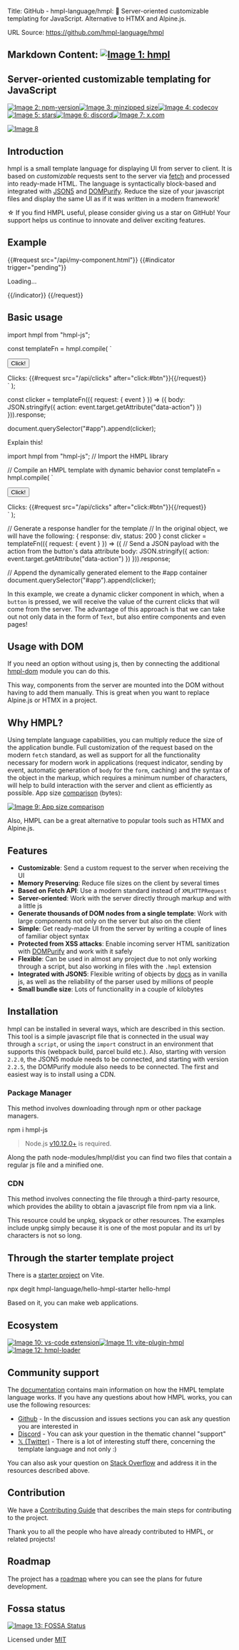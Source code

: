 Title: GitHub - hmpl-language/hmpl: 🐜 Server-oriented customizable templating for JavaScript. Alternative to HTMX and Alpine.js.

URL Source: https://github.com/hmpl-language/hmpl

Markdown Content:
[![Image 1: hmpl](https://raw.githubusercontent.com/hmpl-language/media/refs/heads/main/new_banner.png)](https://www.npmjs.com/package/hmpl-js)
-----------------------------------------------------------------------------------------------------------------------------------------------

[](https://github.com/hmpl-language/hmpl#----------------)

Server-oriented customizable templating for JavaScript
------------------------------------------------------

[](https://github.com/hmpl-language/hmpl#--server-oriented-customizable-templating-for-javascript)
[![Image 2: npm-version](https://camo.githubusercontent.com/b1c1f5b153db001b2a111e1a6867e0f3577686c6603de55381997b56a62d494b/68747470733a2f2f696d672e736869656c64732e696f2f6e706d2f762f686d706c2d6a733f6c6f676f3d6e706d26636f6c6f723d303138336666)](https://www.npmjs.com/package/hmpl-js)[![Image 3: minzipped size](https://camo.githubusercontent.com/462addd688c45df33851ab67d2d798af834203f3e113c8bb720cd78cc3e65ecd/68747470733a2f2f696d672e736869656c64732e696f2f62756e646c6570686f6269612f6d696e7a69702f686d706c2d6a733f6c6f676f3d6e706d26636f6c6f723d303138336666)](https://bundlephobia.com/package/hmpl-js)[![Image 4: codecov](https://camo.githubusercontent.com/0f53e67cb4c5f45d40f94c64159f5747e708184b220a5b04f65db67aed1ef9fe/68747470733a2f2f696d672e736869656c64732e696f2f636f6465636f762f632f6769746875622f686d706c2d6c616e67756167652f686d706c3f6c6f676f3d636f6465636f76266c6f676f436f6c6f723d666666666666266c6162656c3d636f6465636f7626636f6c6f723d303138336666)](https://codecov.io/github/hmpl-language/hmpl)[![Image 5: stars](https://camo.githubusercontent.com/1c7c8961ba5b5e905ad376f9ac952b751b1836a2284e0dc86c2b697f3d2f30ac/68747470733a2f2f696d672e736869656c64732e696f2f6769746875622f73746172732f686d706c2d6c616e67756167652f686d706c3f6c6f676f3d67697468756226636f6c6f723d303138336666267374796c653d666c6174)](https://github.com/hmpl-language/hmpl/stargazers)[![Image 6: discord](https://camo.githubusercontent.com/5e2a30e29b9d3631eb8c4afc3d8dbb04e7a8c8675b8fadc3619f687b37071b81/68747470733a2f2f696d672e736869656c64732e696f2f646973636f72642f313331373237323338363335333233383038363f7374796c653d666c6174266c6f676f3d646973636f726426636f6c6f723d353836354632266c6162656c436f6c6f723d353836354632266c6f676f436f6c6f723d666666)](https://discord.gg/KFunMep36n)[![Image 7: x.com](https://camo.githubusercontent.com/40e31abf48461c70ca244d86d1dc7824be269219f255a84cedf64c1d79ad3fd2/68747470733a2f2f696d672e736869656c64732e696f2f62616467652f747769747465722d3030303f6c6f676f3d78266c6f676f436f6c6f723d666666)](https://x.com/hmpljs)

[![Image 8](https://raw.githubusercontent.com/hmpl-language/media/refs/heads/main/devhunt.svg)](https://devhunt.org/tool/hmpljs)

Introduction
------------

[](https://github.com/hmpl-language/hmpl#introduction)
hmpl is a small template language for displaying UI from server to client. It is based on _customizable_ requests sent to the server via [fetch](https://developer.mozilla.org/en-US/docs/Web/API/Fetch_API) and processed into ready-made HTML. The language is syntactically block-based and integrated with [JSON5](https://www.npmjs.com/package/json5) and [DOMPurify](https://www.npmjs.com/package/dompurify). Reduce the size of your javascript files and display the same UI as if it was written in a modern framework!

☆ If you find HMPL useful, please consider giving us a star on GitHub! Your support helps us continue to innovate and deliver exciting features.

Example
-------

[](https://github.com/hmpl-language/hmpl#example)

<div>
  {{#request src="/api/my-component.html"}}
    {{#indicator trigger="pending"}}
      <p>Loading...</p>
    {{/indicator}}
  {{/request}}
</div>

Basic usage
-----------

[](https://github.com/hmpl-language/hmpl#basic-usage)

import hmpl from "hmpl-js";

const templateFn = hmpl.compile(
  `<div>
 <button data-action="increment" id="btn">Click!</button>
 <div>Clicks: {{#request src="/api/clicks" after="click:#btn"}}{{/request}}</div>
 </div>`
);

const clicker = templateFn(({ request: { event } }) => ({
  body: JSON.stringify({ action: event.target.getAttribute("data-action") })
})).response;

document.querySelector("#app").append(clicker);

Explain this!

import hmpl from "hmpl-js"; // Import the HMPL library

// Compile an HMPL template with dynamic behavior
const templateFn = hmpl.compile(
  `<div>
 <button data-action="increment" id="btn">Click!</button>
 <!-- This div will update with the click count from /api/clicks -->
 <div>Clicks: {{#request src="/api/clicks" after="click:#btn"}}{{/request}}</div>
 <!-- Also, you can write in short: {{#r src="..."}}{{/r}} -->
 </div>`
);

// Generate a response handler for the template
// In the original object, we will have the following: { response: div, status: 200 }
const clicker = templateFn(({ request: { event } }) => ({
  // Send a JSON payload with the action from the button's data attribute
  body: JSON.stringify({ action: event.target.getAttribute("data-action") })
})).response;

// Append the dynamically generated element to the #app container
document.querySelector("#app").append(clicker);

In this example, we create a dynamic clicker component in which, when a `button` is pressed, we will receive the value of the current clicks that will come from the server. The advantage of this approach is that we can take out not only data in the form of `Text`, but also entire components and even pages!

Usage with DOM
--------------

[](https://github.com/hmpl-language/hmpl#usage-with-dom)
If you need an option without using js, then by connecting the additional [hmpl-dom](https://www.npmjs.com/package/hmpl-dom) module you can do this.

<!DOCTYPE html>
<html lang="en">
  <head>
    <meta charset="UTF-8" />
    <meta name="viewport" content="width=device-width, initial-scale=1.0" />
    <title>Example</title>
  </head>
  <body>
    <main>
      <template hmpl>
        <div>
          {{#request src="/api/my-component.html"}}
            {{#indicator trigger="pending"}}
              <p>Loading...</p>
            {{/indicator}}
          {{/request}}
        </div>
      </template>
    </main>
    <script src="https://unpkg.com/json5/dist/index.min.js"></script>
    <script src="https://unpkg.com/dompurify/dist/purify.min.js"></script>
    <script src="https://unpkg.com/hmpl-js/dist/hmpl.min.js"></script>
    <script src="https://unpkg.com/hmpl-dom/dist/hmpl-dom.min.js"></script>
  </body>
</html>

This way, components from the server are mounted into the DOM without having to add them manually. This is great when you want to replace Alpine.js or HTMX in a project.

Why HMPL?
---------

[](https://github.com/hmpl-language/hmpl#why-hmpl)
Using template language capabilities, you can multiply reduce the size of the application bundle. Full customization of the request based on the modern `fetch` standard, as well as support for all the functionality necessary for modern work in applications (request indicator, sending by event, automatic generation of `body` for the `form`, caching) and the syntax of the object in the markup, which requires a minimum number of characters, will help to build interaction with the server and client as efficiently as possible. App size [comparison](https://github.com/hmpl-language/app-size-comparison) (bytes):

[![Image 9: App size comparison](https://raw.githubusercontent.com/hmpl-language/media/refs/heads/main/comparison.png)](https://github.com/hmpl-language/app-size-comparison)

Also, HMPL can be a great alternative to popular tools such as HTMX and Alpine.js.

Features
--------

[](https://github.com/hmpl-language/hmpl#features)
*   **Customizable**: Send a custom request to the server when receiving the UI
*   **Memory Preserving**: Reduce file sizes on the client by several times
*   **Based on Fetch API**: Use a modern standard instead of `XMLHTTPRequest`
*   **Server-oriented**: Work with the server directly through markup and with a little js
*   **Generate thousands of DOM nodes from a single template**: Work with large components not only on the server but also on the client
*   **Simple**: Get ready-made UI from the server by writing a couple of lines of familiar object syntax
*   **Protected from XSS attacks**: Enable incoming server HTML sanitization with [DOMPurify](https://www.npmjs.com/package/dompurify) and work with it safely
*   **Flexible**: Can be used in almost any project due to not only working through a script, but also working in files with the `.hmpl` extension
*   **Integrated with JSON5**: Flexible writing of objects by [docs](https://hmpl-lang.dev/introduction) as in vanilla js, as well as the reliability of the parser used by millions of people
*   **Small bundle size**: Lots of functionality in a couple of kilobytes

Installation
------------

[](https://github.com/hmpl-language/hmpl#installation)
hmpl can be installed in several ways, which are described in this section. This tool is a simple javascript file that is connected in the usual way through a `script`, or using the `import` construct in an environment that supports this (webpack build, parcel build etc.). Also, starting with version `2.2.0`, the JSON5 module needs to be connected, and starting with version `2.2.5`, the DOMPurify module also needs to be connected. The first and easiest way is to install using a CDN.

### Package Manager

[](https://github.com/hmpl-language/hmpl#package-manager)
This method involves downloading through npm or other package managers.

npm i hmpl-js

> Node.js [v10.12.0+](https://nodejs.org/en/download) is required.

Along the path node-modules/hmpl/dist you can find two files that contain a regular js file and a minified one.

### CDN

[](https://github.com/hmpl-language/hmpl#cdn)
This method involves connecting the file through a third-party resource, which provides the ability to obtain a javascript file from npm via a link.

<script src="https://unpkg.com/json5/dist/index.min.js"></script>
<script src="https://unpkg.com/dompurify/dist/purify.min.js"></script>
<script src="https://unpkg.com/hmpl-js/dist/hmpl.min.js"></script>
<!-- 
 integrity="..."
 crossorigin="anonymous"
-->

This resource could be unpkg, skypack or other resources. The examples include unpkg simply because it is one of the most popular and its url by characters is not so long.

Through the starter template project
------------------------------------

[](https://github.com/hmpl-language/hmpl#through-the-starter-template-project)
There is a [starter project](https://github.com/hmpl-language/hello-hmpl-starter) on Vite.

npx degit hmpl-language/hello-hmpl-starter hello-hmpl

Based on it, you can make web applications.

Ecosystem
---------

[](https://github.com/hmpl-language/hmpl#ecosystem)
[![Image 10: vs-code extension](https://raw.githubusercontent.com/hmpl-language/media/refs/heads/main/VS%20Code.svg)](https://marketplace.visualstudio.com/items?itemName=hmpljs.hmpl)[![Image 11: vite-plugin-hmpl](https://raw.githubusercontent.com/hmpl-language/media/refs/heads/main/vite.png)](https://www.npmjs.com/package/vite-plugin-hmpl)[![Image 12: hmpl-loader](https://raw.githubusercontent.com/hmpl-language/media/refs/heads/main/Webpack.svg)](https://www.npmjs.com/package/hmpl-loader)

Community support
-----------------

[](https://github.com/hmpl-language/hmpl#community-support)
The [documentation](https://hmpl-lang.dev/introduction) contains main information on how the HMPL template language works. If you have any questions about how HMPL works, you can use the following resources:

*   [Github](https://github.com/hmpl-language/hmpl) - In the discussion and issues sections you can ask any question you are interested in
*   [Discord](https://discord.gg/KFunMep36n) - You can ask your question in the thematic channel "support"
*   [𝕏 (Twitter)](https://x.com/hmpljs) - There is a lot of interesting stuff there, concerning the template language and not only :)

You can also ask your question on [Stack Overflow](https://stackoverflow.com/) and address it in the resources described above.

Contribution
------------

[](https://github.com/hmpl-language/hmpl#contribution)
We have a [Contributing Guide](https://github.com/hmpl-language/hmpl/blob/main/CONTRIBUTING.md) that describes the main steps for contributing to the project.

Thank you to all the people who have already contributed to HMPL, or related projects!

Roadmap
-------

[](https://github.com/hmpl-language/hmpl#roadmap)
The project has a [roadmap](https://github.com/orgs/hmpl-language/projects/5) where you can see the plans for future development.

Fossa status
------------

[](https://github.com/hmpl-language/hmpl#fossa-status)
[![Image 13: FOSSA Status](https://camo.githubusercontent.com/aa394b15cda1d687da77b430b42da82d9be076c6862d101d8ea436619fe8d1ab/68747470733a2f2f6170702e666f7373612e636f6d2f6170692f70726f6a656374732f6769742532426769746875622e636f6d253246686d706c2d6c616e6775616765253246686d706c2e7376673f747970653d6c61726765266973737565547970653d6c6963656e7365)](https://app.fossa.com/projects/git%2Bgithub.com%2Fhmpl-language%2Fhmpl?ref=badge_large&issueType=license)

Licensed under [MIT](https://github.com/hmpl-language/hmpl/blob/main/LICENSE)